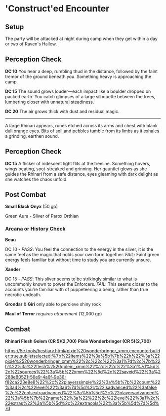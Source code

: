 # 'Construct'ed Encounter

## Setup

The party will be attacked at night during camp when they get within a day or two of Raven's Hallow.

## Perception Check

**DC 10**
You hear a deep, rumbling thud in the distance, followed by the faint tremor of the ground beneath you. Something heavy is approaching the camp.

**DC 15**
The sound grows louder—each impact like a boulder dropped on packed earth. You catch glimpses of a large silhouette between the trees, lumbering closer with unnatural steadiness.

**DC 20**
The air grows thick with dust and residual magic.

---

A large Rhinari appears, runes etched across its arms and chest with blank dull orange eyes. Bits of soil and pebbles tumble from its limbs as it exhales a grinding, earthen sound.

## Perception Check

**DC 15**
A flicker of iridescent light flits at the treeline. Something hovers, wings beating, soot-streaked and grinning. Her gauntlet glows as she guides the Rhinari from a safe distance, eyes gleaming with dark delight as she watches the chaos unfold.

## Post Combat

**Small Black Onyx** (50 gp)

Green Aura - Sliver of Parox Orthian

### Arcana or History Check

**Beau**

DC 10 - *PASS*: You feel the connection to the energy in the sliver, it is the same feel as the magic that holds your own form together. *FAIL*: Faint green energy feels familiar but without time to study you are currently unsure. 

**Xander**

DC 15 - *PASS*: This sliver seems to be strikingly similar to what is uncommonly known to power the Enforcers. *FAIL*: This seems closer to the accounts you’re familiar with of puppeteering a being, rather than true necrotic undeath.

**Grondar** & **Giri** only able to percieve shiny rock

**Maul of Terror** *requires attunement* (12,000 gp)

## Combat

**Rhinari Flesh Golem (CR 5)(2,700)**
**Pixie Wonderbringer (CR 5)(2,700)**

https://5e.tools/bestiary.html#pixie%20wonderbringer_xmm,encounterbuilder:true,sublistselected:%7b%22items%22%3a%5b%7b%22h%22%3a%22pixie%2520wonderbringer_xmm%22%2c%22c%22%3a1%7d%2c%7b%22h%22%3a%22flesh%2520golem_xmm%22%2c%22c%22%3a1%7d%5d%2c%22sources%22%3a%5b%22xmm%22%5d%2c%22saveid%22%3a%2288e80521-56e9-4a6f-9e36-f82ca223e8e8%22%2c%22playerssimple%22%3a%5b%7b%22count%22%3a4%2c%22level%22%3a6%7d%5d%2c%22isadvanced%22%3afalse%2c%22colsextraadvanced%22%3a%5b%5d%2c%22playersadvanced%22%3a%5b%7b%22name%22%3a%22%22%2c%22level%22%3a1%2c%22extras%22%3a%5b%5d%2c%22extracols%22%3a%5b%5d%7d%5d%7d